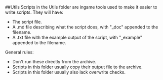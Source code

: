 ##Utils
Scripts in the Utils folder are ingame tools used to make it easier to write scripts.
They will have:
 - The script file.
 - A .md file describing what the script does, with "_doc" appended to the filename.
 - A .txt file with the example output of the script, with "_example" appended to the filename.
 
 General rules:
  - Don't run these directly from the archive.
  - Scripts in this folder usually copy their output file to the archive.
  - Scripts in this folder usually also lack overwrite checks.
